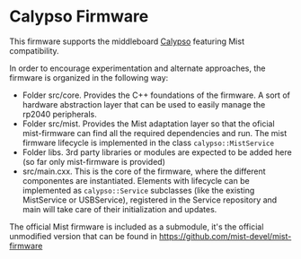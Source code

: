 # Calypso Firmware

This firmware supports the middleboard [Calypso](https://github.com/teiram/calypso-cyc1000-board) featuring Mist compatibility.

In order to encourage experimentation and alternate approaches, the firmware is organized in the following way:
- Folder src/core. Provides the C++ foundations of the firmware. A sort of hardware abstraction layer that can be used to easily manage the rp2040 peripherals.
- Folder src/mist. Provides the Mist adaptation layer so that the oficial mist-firmware can find all the required dependencies and run. The mist firmware lifecycle is implemented in the class `calypso::MistService`
- Folder libs. 3rd party libraries or modules are expected to be added here (so far only mist-firmware is provided)
- src/main.cxx. This is the core of the firmware, where the different componentes are instantiated. Elements with lifecycle can be implemented as `calypso::Service` subclasses (like the existing MistService or USBService), registered in the Service repository and main will take care of their initialization and updates.

The official Mist firmware is included as a submodule, it's the official unmodified version that can be found in https://github.com/mist-devel/mist-firmware


